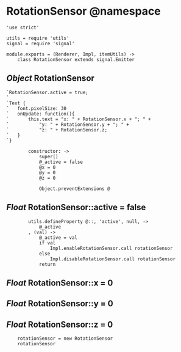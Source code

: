 RotationSensor @namespace
=========================

	'use strict'

	utils = require 'utils'
	signal = require 'signal'

	module.exports = (Renderer, Impl, itemUtils) ->
		class RotationSensor extends signal.Emitter

*Object* RotationSensor
-----------------------

```nml
`RotationSensor.active = true;
`
`Text {
`	font.pixelSize: 30
`	onUpdate: function(){
`		this.text = "x: " + RotationSensor.x + "; " +
`			"y: " + RotationSensor.y + "; " +
`			"z: " + RotationSensor.z;
`	}
`}
```

			constructor: ->
				super()
				@_active = false
				@x = 0
				@y = 0
				@z = 0

				Object.preventExtensions @

*Float* RotationSensor::active = false
--------------------------------------

			utils.defineProperty @::, 'active', null, ->
				@_active
			, (val) ->
				@_active = val
				if val
					Impl.enableRotationSensor.call rotationSensor
				else
					Impl.disableRotationSensor.call rotationSensor
				return

*Float* RotationSensor::x = 0
-----------------------------

*Float* RotationSensor::y = 0
-----------------------------

*Float* RotationSensor::z = 0
-----------------------------

		rotationSensor = new RotationSensor
		rotationSensor
